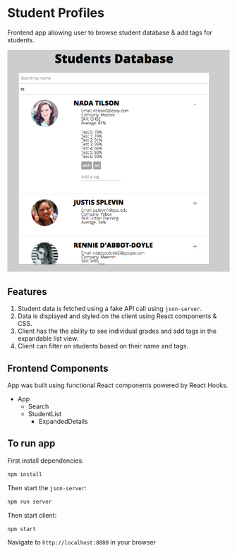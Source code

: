 # Student Profiles

Frontend app allowing user to browse student database & add tags for students.

![Screenshot](./dist/img/example.png)

## Features

1. Student data is fetched using a fake API call using `json-server`.
2. Data is displayed and styled on the client using React components & CSS.
3. Client has the the ability to see individual grades and add tags in the expandable list view.
4. Client can filter on students based on their name and tags.

## Frontend Components

App was built using functional React components powered by React Hooks.

- App
  - Search
  - StudentList
    - ExpandedDetails

## To run app

First install dependencies:

```sh
npm install
```

Then start the `json-server`:

```sh
npm run server
```

Then start client:

```sh
npm start
```

Navigate to `http://localhost:8080` in your browser
